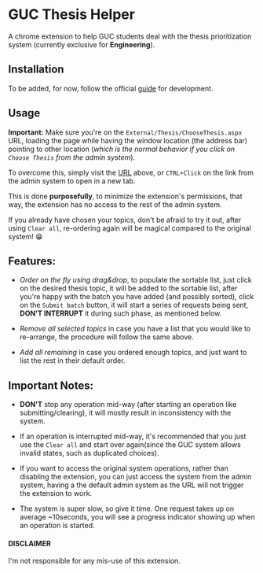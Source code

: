 # GUC Thesis Helper

A chrome extension to help GUC students deal with the thesis prioritization system (currently exclusive for **Engineering**).

## Installation

To be added, for now, follow the official [guide](https://developer.chrome.com/extensions/getstarted) for development.

## Usage

**Important:** Make sure you're on the `External/Thesis/ChooseThesis.aspx` URL, loading the page while having the window location (the address bar) pointing to other location (_which is the normal behavior if you click on `Choose Thesis` from the admin system_).

To overcome this, simply visit the [URL](http://student.guc.edu.eg/External/Thesis/ChooseThesis.aspx) above, or `CTRL+Click` on the link from the admin system to open in a new tab.

This is done **purposefully**, to minimize the extension's permissions, that way, the extension has no access to the rest of the admin system.

If you already have chosen your topics, don't be afraid to try it out, after using `Clear all`, re-ordering again will be magical compared to the original system! :grin:

## Features:

- _Order on the fly using drag&drop_, to populate the sortable list, just click on the desired thesis topic, it will be added to the sortable list, after you're happy with the batch you have added (and possibly sorted), click on the `Submit batch` button, it will start a series of requests being sent, **DON'T INTERRUPT** it during such phase, as mentioned below.

- _Remove all selected topics_ in case you have a list that you would like to re-arrange, the procedure will follow the same above.

- _Add all remaining_ in case you ordered enough topics, and just want to list the rest in their default order.

## Important Notes:

- **DON'T** stop any operation mid-way (after starting an operation like submitting/clearing), it will mostly result in inconsistency with the system.

- If an operation is interrupted mid-way, it's recommended that you just use the `Clear all` and start over again(since the GUC system allows invalid states, such as duplicated choices).

- If you want to access the original system operations, rather than disabling the extension, you can just access the system from the admin system, having a the default admin system as the URL will not trigger the extension to work.

- The system is super slow, so give it time. One request takes up on average ~10seconds, you will see a progress indicator showing up when an operation is started.

#### DISCLAIMER

I'm not responsible for any mis-use of this extension.

